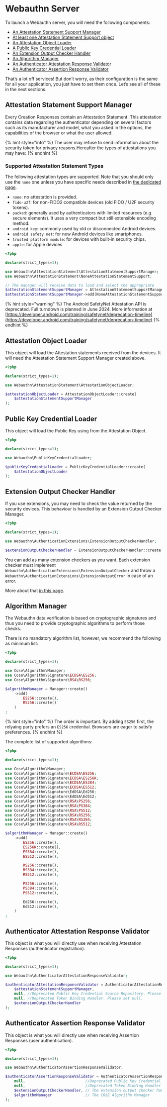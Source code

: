 # Webauthn Server

To launch a Webauthn server, you will need the following components:

* [An Attestation Statement Support Manager](the-hard-way.md#attestation-statement-support-manager)
* [At least one Attestation Statement Support object](the-hard-way.md#supported-attestation-statement-types)
* [An Attestation Object Loader](the-hard-way.md#attestation-object-loader)
* [A Public Key Credential Loader](the-hard-way.md#public-key-credential-loader)
* [An Extension Output Checker Handler](the-hard-way.md#extension-output-checker-handler)
* [An Algorithm Manager](the-hard-way.md#undefined)
* [An Authenticator Attestation Response Validator](the-hard-way.md#authenticator-attestation-response-validator)
* [An Authenticator Assertion Response Validator](the-hard-way.md#authenticator-assertion-response-validator)

That’s a lot off services! But don’t worry, as their configuration is the same for all your application, you just have to set them once. Let’s see all of these in the next sections.

## Attestation Statement Support Manager

Every Creation Responses contain an Attestation Statement. This attestation contains data regarding the authenticator depending on several factors such as its manufacturer and model, what you asked in the options, the capabilities of the browser or what the user allowed.

{% hint style="info" %}
The user may refuse to send information about the security token for privacy reasons.Hereafter the types of attestations you may have:
{% endhint %}

### Supported Attestation Statement Types

The following attestation types are supported. Note that you should only use the `none` one unless you have specific needs described in [the dedicated page](../webauthn-in-a-nutshell/attestation-and-metadata-statement.md).

* `none`: no attestation is provided.
* `fido-u2f`: for non-FIDO2 compatible devices (old FIDO / U2F security tokens).
* `packed`: generally used by authenticators with limited resources (e.g. secure elements). It uses a very compact but still extensible encoding method.
* `android key`: commonly used by old or disconnected Android devices.
* `android safety net`: for new Android devices like smartphones.
* `trusted platform module`: for devices with built-in security chips.
* `apple`: for Apple devices

```php
<?php

declare(strict_types=1);

use Webauthn\AttestationStatement\AttestationStatementSupportManager;
use Webauthn\AttestationStatement\NoneAttestationStatementSupport;

// The manager will receive data to load and select the appropriate 
$attestationStatementSupportManager = AttestationStatementSupportManager::create();
$attestationStatementSupportManager->add(NoneAttestationStatementSupport::create());
```

{% hint style="warning" %}
The Android SafetyNet Attestation API is deprecated. Full turndown is planned in June 2024. More information at [https://developer.android.com/training/safetynet/deprecation-timeline](https://developer.android.com/training/safetynet/deprecation-timeline)
{% endhint %}

## Attestation Object Loader

This object will load the Attestation statements received from the devices. It will need the Attestation Statement Support Manager created above.

```php
<?php

declare(strict_types=1);

use Webauthn\AttestationStatement\AttestationObjectLoader;

$attestationObjectLoader = AttestationObjectLoader::create(
    $attestationStatementSupportManager
);
```

## Public Key Credential Loader

This object will load the Public Key using from the Attestation Object.

```php
<?php

declare(strict_types=1);

use Webauthn\PublicKeyCredentialLoader;

$publicKeyCredentialLoader = PublicKeyCredentialLoader::create(
    $attestationObjectLoader
);
```

## Extension Output Checker Handler

If you use extensions, you may need to check the value returned by the security devices. This behaviour is handled by an Extension Output Checker Manager.

```php
<?php

declare(strict_types=1);

use Webauthn\AuthenticationExtensions\ExtensionOutputCheckerHandler;

$extensionOutputCheckerHandler = ExtensionOutputCheckerHandler::create();
```

You can add as many extension checkers as you want. Each extension checker must implement `Webauthn\AuthenticationExtensions\ExtensionOutputChecker` and throw a `Webauthn\AuthenticationExtensions\ExtensionOutputError` in case of an error.

More about that [in this page](advanced-behaviours/extensions.md).

## Algorithm Manager

The Webauthn data verification is based on cryptographic signatures and thus you need to provide cryptographic algorithms to perform those checks.

There is no mandatory algorithm list, however, we recommend the following as minimum list:

```php
<?php

declare(strict_types=1);

use Cose\Algorithm\Manager;
use Cose\Algorithm\Signature\ECDSA\ES256;
use Cose\Algorithm\Signature\RSA\RS256;

$algorithmManager = Manager::create()
    ->add(
        ES256::create(),
        RS256::create()
    )
;
```

{% hint style="info" %}
The order is important. By adding `ES256` first, the relyaing party prefers an `ES256` credential. Browsers are eager to satisfy preferences.
{% endhint %}

The complete list of supported algorithms:

```php
<?php

declare(strict_types=1);

use Cose\Algorithm\Manager;
use Cose\Algorithm\Signature\ECDSA\ES256;
use Cose\Algorithm\Signature\ECDSA\ES256K;
use Cose\Algorithm\Signature\ECDSA\ES384;
use Cose\Algorithm\Signature\ECDSA\ES512;
use Cose\Algorithm\Signature\EdDSA\Ed256;
use Cose\Algorithm\Signature\EdDSA\Ed512;
use Cose\Algorithm\Signature\RSA\PS256;
use Cose\Algorithm\Signature\RSA\PS384;
use Cose\Algorithm\Signature\RSA\PS512;
use Cose\Algorithm\Signature\RSA\RS256;
use Cose\Algorithm\Signature\RSA\RS384;
use Cose\Algorithm\Signature\RSA\RS512;

$algorithmManager = Manager::create()
    ->add(
        ES256::create(),
        ES256K::create(),
        ES384::create(),
        ES512::create(),

        RS256::create(),
        RS384::create(),
        RS512::create(),

        PS256::create(),
        PS384::create(),
        PS512::create(),

        Ed256::create(),
        Ed512::create(),
    )
;
```

## Authenticator Attestation Response Validator

This object is what you will directly use when receiving Attestation Responses (authenticator registration).

```php
<?php

declare(strict_types=1);

use Webauthn\AuthenticatorAttestationResponseValidator;

$authenticatorAttestationResponseValidator = AuthenticatorAttestationResponseValidator::create(
    $attestationStatementSupportManager,
    null, //Deprecated Public Key Credential Source Repository. Please set null.
    null, //Deprecated Token Binding Handler. Please set null.
    $extensionOutputCheckerHandler
);
```

## Authenticator Assertion Response Validator

This object is what you will directly use when receiving Assertion Responses (user authentication).

```php
<?php

declare(strict_types=1);

use Webauthn\AuthenticatorAssertionResponseValidator;

$authenticatorAssertionResponseValidator = AuthenticatorAssertionResponseValidator::create(
    null,                           //Deprecated Public Key Credential Source Repository. Please set null.
    null,                           //Deprecated Token Binding Handler. Please set null.
    $extensionOutputCheckerHandler, // The extension output checker handler
    $algorithmManager               // The COSE Algorithm Manager  
);
```
